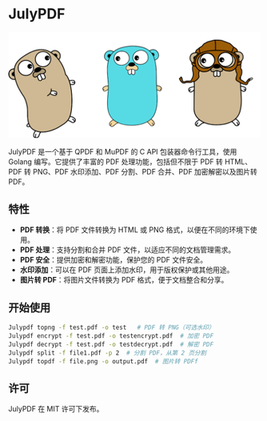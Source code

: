 # JulyPDF

![Golang](https://github.com/wingjson/julypdf/blob/main/logo.jpg?raw=true)

JulyPDF 是一个基于 QPDF 和 MuPDF 的 C API 包装器命令行工具，使用 Golang 编写。它提供了丰富的 PDF 处理功能，包括但不限于 PDF 转 HTML、PDF 转 PNG、PDF 水印添加、PDF 分割、PDF 合并、PDF 加密解密以及图片转 PDF。

## 特性

- **PDF 转换**：将 PDF 文件转换为 HTML 或 PNG 格式，以便在不同的环境下使用。
- **PDF 处理**：支持分割和合并 PDF 文件，以适应不同的文档管理需求。
- **PDF 安全**：提供加密和解密功能，保护您的 PDF 文件安全。
- **水印添加**：可以在 PDF 页面上添加水印，用于版权保护或其他用途。
- **图片转 PDF**：将图片文件转换为 PDF 格式，便于文档整合和分享。

## 开始使用

```bash
Julypdf topng -f test.pdf -o test   # PDF 转 PNG（可选水印）
Julypdf encrypt -f test.pdf -o testencrypt.pdf  # 加密 PDF
Julypdf decrypt -f test.pdf -o testdecrypt.pdf  # 解密 PDF
Julypdf split -f file1.pdf -p 2  # 分割 PDF，从第 2 页分割
Julypdf topdf -f file.png -o output.pdf  # 图片转 PDFf
```

## 许可
JulyPDF 在 MIT 许可下发布。
